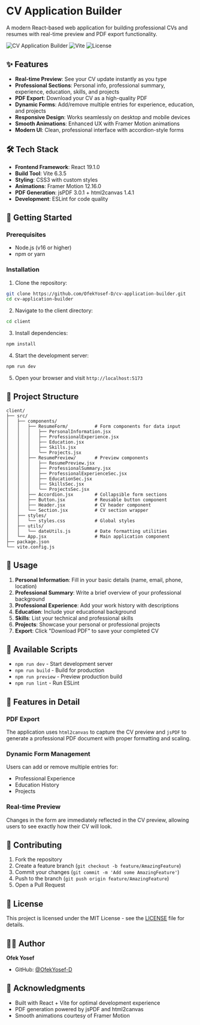 # CV Application Builder

A modern React-based web application for building professional CVs and resumes with real-time preview and PDF export functionality.

![CV Application Builder](https://img.shields.io/badge/React-19.1.0-blue)
![Vite](https://img.shields.io/badge/Vite-6.3.5-green)
![License](https://img.shields.io/badge/License-MIT-yellow)

## ✨ Features

- **Real-time Preview**: See your CV update instantly as you type
- **Professional Sections**: Personal info, professional summary, experience, education, skills, and projects
- **PDF Export**: Download your CV as a high-quality PDF
- **Dynamic Forms**: Add/remove multiple entries for experience, education, and projects
- **Responsive Design**: Works seamlessly on desktop and mobile devices
- **Smooth Animations**: Enhanced UX with Framer Motion animations
- **Modern UI**: Clean, professional interface with accordion-style forms

## 🛠️ Tech Stack

- **Frontend Framework**: React 19.1.0
- **Build Tool**: Vite 6.3.5
- **Styling**: CSS3 with custom styles
- **Animations**: Framer Motion 12.16.0
- **PDF Generation**: jsPDF 3.0.1 + html2canvas 1.4.1
- **Development**: ESLint for code quality

## 🚀 Getting Started

### Prerequisites

- Node.js (v16 or higher)
- npm or yarn

### Installation

1. Clone the repository:
```bash
git clone https://github.com/OfekYosef-D/cv-application-builder.git
cd cv-application-builder
```

2. Navigate to the client directory:
```bash
cd client
```

3. Install dependencies:
```bash
npm install
```

4. Start the development server:
```bash
npm run dev
```

5. Open your browser and visit `http://localhost:5173`

## 📁 Project Structure

```
client/
├── src/
│   ├── components/
│   │   ├── ResumeForm/          # Form components for data input
│   │   │   ├── PersonalInformation.jsx
│   │   │   ├── ProfessionalExperience.jsx
│   │   │   ├── Education.jsx
│   │   │   ├── Skills.jsx
│   │   │   └── Projects.jsx
│   │   ├── ResumePreview/       # Preview components
│   │   │   ├── ResumePreview.jsx
│   │   │   ├── ProfessionalSummary.jsx
│   │   │   ├── ProfessionalExperienceSec.jsx
│   │   │   ├── EducationSec.jsx
│   │   │   ├── SkillsSec.jsx
│   │   │   └── ProjectsSec.jsx
│   │   ├── Accordion.jsx        # Collapsible form sections
│   │   ├── Button.jsx           # Reusable button component
│   │   ├── Header.jsx           # CV header component
│   │   └── Section.jsx          # CV section wrapper
│   ├── styles/
│   │   └── styles.css           # Global styles
│   ├── utils/
│   │   └── dateUtils.js         # Date formatting utilities
│   └── App.jsx                  # Main application component
├── package.json
└── vite.config.js
```

## 💼 Usage

1. **Personal Information**: Fill in your basic details (name, email, phone, location)
2. **Professional Summary**: Write a brief overview of your professional background
3. **Professional Experience**: Add your work history with descriptions
4. **Education**: Include your educational background
5. **Skills**: List your technical and professional skills
6. **Projects**: Showcase your personal or professional projects
7. **Export**: Click "Download PDF" to save your completed CV

## 🔧 Available Scripts

- `npm run dev` - Start development server
- `npm run build` - Build for production
- `npm run preview` - Preview production build
- `npm run lint` - Run ESLint

## 🎨 Features in Detail

### PDF Export
The application uses `html2canvas` to capture the CV preview and `jsPDF` to generate a professional PDF document with proper formatting and scaling.

### Dynamic Form Management
Users can add or remove multiple entries for:
- Professional Experience
- Education History  
- Projects

### Real-time Preview
Changes in the form are immediately reflected in the CV preview, allowing users to see exactly how their CV will look.

## 🤝 Contributing

1. Fork the repository
2. Create a feature branch (`git checkout -b feature/AmazingFeature`)
3. Commit your changes (`git commit -m 'Add some AmazingFeature'`)
4. Push to the branch (`git push origin feature/AmazingFeature`)
5. Open a Pull Request

## 📝 License

This project is licensed under the MIT License - see the [LICENSE](LICENSE) file for details.

## 👨‍💻 Author

**Ofek Yosef**
- GitHub: [@OfekYosef-D](https://github.com/OfekYosef-D)

## 🙏 Acknowledgments

- Built with React + Vite for optimal development experience
- PDF generation powered by jsPDF and html2canvas
- Smooth animations courtesy of Framer Motion

